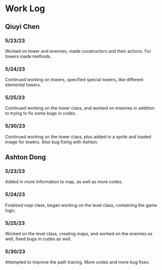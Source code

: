 # Work Log

## Qiuyi Chen

### 5/23/23

Worked on tower and enemies, made constructors and their actions. For towers
made methods.

### 5/24/23

Continued working on towers, specified special towers, like different elemental towers.

### 5/25/23

Continued working on the tower class, and worked on enemies in addition to trying to fix some bugs in codes.

### 5/30/23

Continued working on the tower class, plus added in a sprite and loaded image for towers. Also bug fixing with Ashton.

## Ashton Dong

### 5/23/23

Added in more information to map, as well as more codes.

### 5/24/23

Finalized map class, began working on the level class, containing the game logic.

### 5/25/23

Worked on the level class, creating maps, and worked on the enemies as well, fixed bugs in codes as well.

### 5/30/23

Attempted to improve the path tracing. More codes and more bug fixes.
